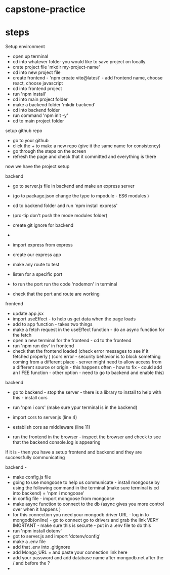 # capstone-practice


# steps 

Setup environment
 - open up terminal 
 - cd into whatever folder you would like to save project on locally 
 - crate project file 'mkdir my-project-name'
 - cd into new project file 
 - create frontend - 'npm create vite@latest' - add frontend name, choose react, choose javascript 
 - cd into frontend project 
 - run 'npm install' 
 - cd into main project folder 
 - make a backend folder 'mkdir backend'
 - cd into backend folder 
 - run command 'npm init -y'
 - cd to main project folder 

setup github repo 
- go to your github
- click the + to make a new repo (give it the same name for consistency)
- go through the steps on the screen 
- refresh the page and check that it committed and everything is there 

now we have the project setup 

backend 
- go to server.js file in backend and make an express server 
- (go to package.json change the type to mpodule - ES6 modules )
- cd to backend folder and run 'npm install express'
- (pro-tip don't push the mode modules folder)
- create git ignore for backend
- 

- import express from express 
- create our express app 
- make any route to test 
- listen for a specific port 
- to run the port run the code 'nodemon' in terminal 
- check that the port and route are working 

frontend 
- update app.jsx
- import useEffect - to help us get data when the page loads 
- add to app function - takes two things 
- make a fetch request in the useEffect function - do an async function for the fetch 
- open a new terminal for the frontend -  cd to the frontend 
- run 'npm run dev' in frontend 
- check that the frontend loaded (check error messages to see if it fetched properly )
(cors error - security behavior is to block something coming from a different place - server might need to allow access from a different source or origin - this happens often - how to fix - could add an IIFEE function - other option - need to go to backend and enable this)

backend 
- go to backend - stop the server - there is a library to install to help with this - install cors 
- run 'npm i cors' (make sure ypur terminal is in the backend)
- import cors to server.js (line 4)
- establish cors as middleware (line 11)

- run the frontend in the browser - inspect the browser and check to see that the backend console.log is appearing 

If it is - then you have a setup frontend and backend and they are successfully communicating 

backend - 
- make config.js file 
- going to use mongoose to help us communicate - install mongoose by using the following command in the terminal (make sure terminal is cd into backend) = 'npm i mongoose'
- in config file - import mongoose from mongoose 
- make async function to connect to the db (async gives you more control over when it happens )
- for this connection you need your mongodb driver URL - log in to mongodb(online) - go to connect go to drivers and grab the link 
VERY IMORTANT - make sure this is securte - put in a .env file to do this 
- run 'npm install dotenv'
- got to server.js and import 'dotenv/config'
- make a .env file 
- add that .env into .gitignore
- add Mongo_URL = and paste your connection link here 
- add your password and add database name after mongodb.net after the / and before the ? 
- 